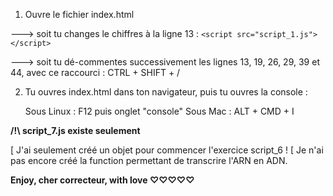 1. Ouvre le fichier index.html

---> soit tu changes le chiffres à la ligne 13 : 
```<script src="script_1.js"></script>```



---> soit tu dé-commentes successivement les lignes 13, 19, 26, 29, 39 et 44, avec ce raccourci : CTRL + SHIFT + /


2. Tu ouvres index.html dans ton navigateur, puis tu ouvres la console :

    Sous Linux : F12 puis onglet "console"
    Sous Mac : ALT + CMD + I





**/!\ script_7.js existe seulement**

 [ J'ai seulement créé un objet pour commencer l'exercice script_6 !
 [ Je n'ai pas encore créé la function permettant de transcrire l'ARN en ADN.







**Enjoy, cher correcteur, with love ♡♡♡♡♡**





